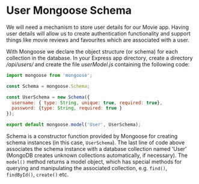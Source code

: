 # User Mongoose Schema

We will need a mechanism to store user details for our Movie app. Having user details will allow us to create authentication functionality and support things like movie reviews and favourites which are associated with a user. 

With Mongoose we declare the object structure (or schema) for each collection in the database. In your Express app directory, create a directory */api/users/* and create the file *userModel.js* containing the following code:

```javascript
import mongoose from 'mongoose';

const Schema = mongoose.Schema;

const UserSchema = new Schema({
  username: { type: String, unique: true, required: true},
  password: {type: String, required: true }
});

export default mongoose.model('User', UserSchema);
```

Schema is a constructor function provided by Mongoose for creating schema instances (in this case, ``UserSchema``). The last line of code above associates the schema instance with a database collection named 'User' (MongoDB creates unknown collections automatically, if necessary). The ``model()`` method returns a model object, which has special methods for querying and manipulating the associated collection, e.g. ``find()``, ``findById()``, ``create()`` etc.


